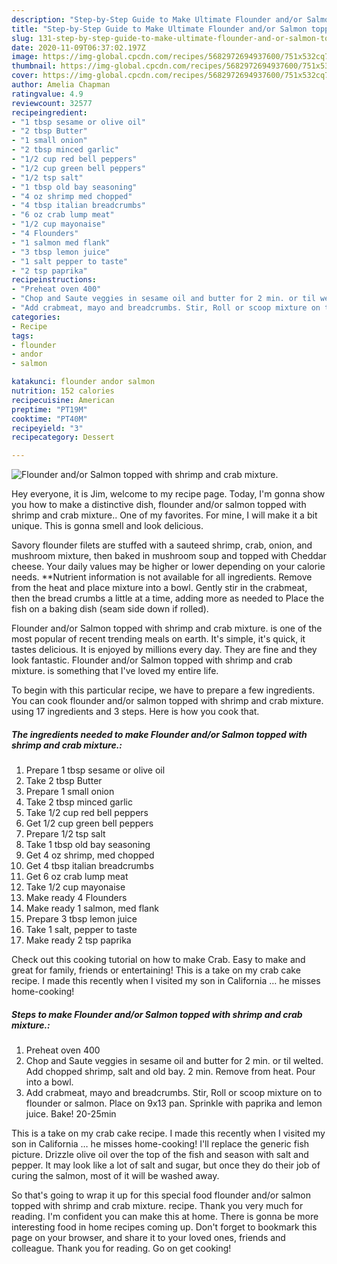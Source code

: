 ```yaml
---
description: "Step-by-Step Guide to Make Ultimate Flounder and/or Salmon topped with shrimp and crab mixture."
title: "Step-by-Step Guide to Make Ultimate Flounder and/or Salmon topped with shrimp and crab mixture."
slug: 131-step-by-step-guide-to-make-ultimate-flounder-and-or-salmon-topped-with-shrimp-and-crab-mixture
date: 2020-11-09T06:37:02.197Z
image: https://img-global.cpcdn.com/recipes/5682972694937600/751x532cq70/flounder-andor-salmon-topped-with-shrimp-and-crab-mixture-recipe-main-photo.jpg
thumbnail: https://img-global.cpcdn.com/recipes/5682972694937600/751x532cq70/flounder-andor-salmon-topped-with-shrimp-and-crab-mixture-recipe-main-photo.jpg
cover: https://img-global.cpcdn.com/recipes/5682972694937600/751x532cq70/flounder-andor-salmon-topped-with-shrimp-and-crab-mixture-recipe-main-photo.jpg
author: Amelia Chapman
ratingvalue: 4.9
reviewcount: 32577
recipeingredient:
- "1 tbsp sesame or olive oil"
- "2 tbsp Butter"
- "1 small onion"
- "2 tbsp minced garlic"
- "1/2 cup red bell peppers"
- "1/2 cup green bell peppers"
- "1/2 tsp salt"
- "1 tbsp old bay seasoning"
- "4 oz shrimp med chopped"
- "4 tbsp italian breadcrumbs"
- "6 oz crab lump meat"
- "1/2 cup mayonaise"
- "4 Flounders"
- "1 salmon med flank"
- "3 tbsp lemon juice"
- "1 salt pepper to taste"
- "2 tsp paprika"
recipeinstructions:
- "Preheat oven 400"
- "Chop and Saute veggies in sesame oil and butter for 2 min. or til welted. Add chopped shrimp, salt and old bay. 2 min. Remove from heat. Pour into a bowl."
- "Add crabmeat, mayo and breadcrumbs. Stir, Roll or scoop mixture on to flounder or salmon.  Place on 9x13 pan. Sprinkle with paprika and lemon juice. Bake! 20-25min"
categories:
- Recipe
tags:
- flounder
- andor
- salmon

katakunci: flounder andor salmon 
nutrition: 152 calories
recipecuisine: American
preptime: "PT19M"
cooktime: "PT40M"
recipeyield: "3"
recipecategory: Dessert

---
```



![Flounder and/or Salmon topped with shrimp and crab mixture.](https://img-global.cpcdn.com/recipes/5682972694937600/751x532cq70/flounder-andor-salmon-topped-with-shrimp-and-crab-mixture-recipe-main-photo.jpg)

Hey everyone, it is Jim, welcome to my recipe page. Today, I'm gonna show you how to make a distinctive dish, flounder and/or salmon topped with shrimp and crab mixture.. One of my favorites. For mine, I will make it a bit unique. This is gonna smell and look delicious.

Savory flounder filets are stuffed with a sauteed shrimp, crab, onion, and mushroom mixture, then baked in mushroom soup and topped with Cheddar cheese. Your daily values may be higher or lower depending on your calorie needs. **Nutrient information is not available for all ingredients. Remove from the heat and place mixture into a bowl. Gently stir in the crabmeat, then the bread crumbs a little at a time, adding more as needed to Place the fish on a baking dish (seam side down if rolled).

Flounder and/or Salmon topped with shrimp and crab mixture. is one of the most popular of recent trending meals on earth. It's simple, it's quick, it tastes delicious. It is enjoyed by millions every day. They are fine and they look fantastic. Flounder and/or Salmon topped with shrimp and crab mixture. is something that I've loved my entire life.


To begin with this particular recipe, we have to prepare a few ingredients. You can cook flounder and/or salmon topped with shrimp and crab mixture. using 17 ingredients and 3 steps. Here is how you cook that.

<!--inarticleads1-->

##### The ingredients needed to make Flounder and/or Salmon topped with shrimp and crab mixture.:

1. Prepare 1 tbsp sesame or olive oil
1. Take 2 tbsp Butter
1. Prepare 1 small onion
1. Take 2 tbsp minced garlic
1. Take 1/2 cup red bell peppers
1. Get 1/2 cup green bell peppers
1. Prepare 1/2 tsp salt
1. Take 1 tbsp old bay seasoning
1. Get 4 oz shrimp, med chopped
1. Get 4 tbsp italian breadcrumbs
1. Get 6 oz crab lump meat
1. Take 1/2 cup mayonaise
1. Make ready 4 Flounders
1. Make ready 1 salmon, med flank
1. Prepare 3 tbsp lemon juice
1. Take 1 salt, pepper to taste
1. Make ready 2 tsp paprika


Check out this cooking tutorial on how to make Crab. Easy to make and great for family, friends or entertaining! This is a take on my crab cake recipe. I made this recently when I visited my son in California … he misses home-cooking! 

<!--inarticleads2-->

##### Steps to make Flounder and/or Salmon topped with shrimp and crab mixture.:

1. Preheat oven 400
1. Chop and Saute veggies in sesame oil and butter for 2 min. or til welted. Add chopped shrimp, salt and old bay. 2 min. Remove from heat. Pour into a bowl.
1. Add crabmeat, mayo and breadcrumbs. Stir, Roll or scoop mixture on to flounder or salmon.  Place on 9x13 pan. Sprinkle with paprika and lemon juice. Bake! 20-25min


This is a take on my crab cake recipe. I made this recently when I visited my son in California … he misses home-cooking! I&#39;ll replace the generic fish picture. Drizzle olive oil over the top of the fish and season with salt and pepper. It may look like a lot of salt and sugar, but once they do their job of curing the salmon, most of it will be washed away. 

So that's going to wrap it up for this special food flounder and/or salmon topped with shrimp and crab mixture. recipe. Thank you very much for reading. I'm confident you can make this at home. There is gonna be more interesting food in home recipes coming up. Don't forget to bookmark this page on your browser, and share it to your loved ones, friends and colleague. Thank you for reading. Go on get cooking!

